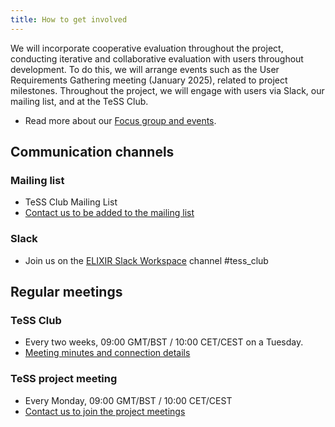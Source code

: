```yaml
--- 
title: How to get involved
---
```


We will incorporate cooperative evaluation throughout the project, conducting iterative and collaborative evaluation with users throughout development.
To do this, we will arrange events such as the User Requirements Gathering meeting (January 2025), related to project milestones. Throughout the project, we will engage with users via Slack, our mailing list, and at the TeSS Club.

* Read more about our [Focus group and events](events).


## Communication channels

### Mailing list

* TeSS Club Mailing List
* [Contact us to be added to the mailing list](contact)

### Slack

* Join us on the [ELIXIR Slack Workspace](https://elixir-europe.slack.com/archives/C0262CVJSC9) channel #tess_club 


## Regular meetings

### TeSS Club

* Every two weeks, 09:00 GMT/BST / 10:00 CET/CEST on a Tuesday.
* [Meeting minutes and connection details](https://docs.google.com/document/d/1T6wAXRt-BCPK1Hy3zBimXAGQ2_8kn1iHIrFwF5msdko)

### TeSS project meeting

* Every Monday, 09:00 GMT/BST / 10:00 CET/CEST
* [Contact us to join the project meetings](contact)
